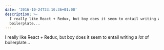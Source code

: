 ```yaml
---
date: '2016-10-24T23:10:36+01:00'
description: >-
  I really like React + Redux, but boy does it seem to entail writing a _lot_ of
  boilerplate...
---
```

I really like React + Redux, but boy does it seem to entail writing a _lot_ of boilerplate...
